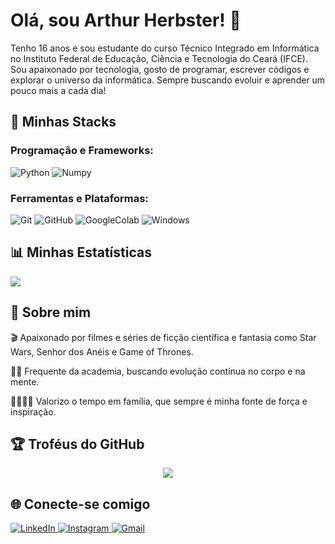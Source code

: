 # Olá, sou Arthur Herbster! 👋
Tenho 16 anos e sou estudante do curso Técnico Integrado em Informática no Instituto Federal de Educação, Ciência e Tecnologia do Ceará (IFCE).
Sou apaixonado por tecnologia, gosto de programar, escrever códigos e explorar o universo da informática.
Sempre buscando evoluir e aprender um pouco mais a cada dia!


## 🚀 Minhas Stacks

### Programação e Frameworks:
![Python](https://img.shields.io/badge/python-00004d?style=for-the-badge&logo=python&logoColor=white)
![Numpy](https://img.shields.io/badge/numpy-%23013243.svg?style=for-the-badge&logo=numpy&logoColor=white)


### Ferramentas e Plataformas:
![Git](https://img.shields.io/badge/Git-2f2f2f?style=for-the-badge&logo=git&logoColor=white)
![GitHub](https://img.shields.io/badge/GitHub-181717?style=for-the-badge&logo=github&logoColor=white)
![GoogleColab](https://img.shields.io/badge/Google%20Colab-000000?style=for-the-badge&logo=googlecolab&logoColor=F9A825)
![Windows](https://img.shields.io/badge/Windows-212121?style=for-the-badge&logo=windows&logoColor=white)

	

## 📊 Minhas Estatísticas

![](https://github-readme-stats.vercel.app/api/top-langs/?username=DevHerbster&theme=dark&hide_border=false&layout=compact)





## 🎯 Sobre mim
🎬 Apaixonado por filmes e séries de ficção científica e fantasia como Star Wars, Senhor dos Anéis e Game of Thrones.

🏋‍♂ Frequente da academia, buscando evolução contínua no corpo e na mente.

👨‍👩‍👧‍👦 Valorizo o tempo em família, que sempre é minha fonte de força e inspiração.

## 🏆 Troféus do GitHub

<p align="center">
  <img src="https://github-profile-trophy.vercel.app/?username=DevHerbster&theme=radical&no-bg=true&margin-w=15&margin-h=15" />
</p>


## 🌐 Conecte-se comigo

<p align="left">
  <a href="https://www.linkedin.com/in/arthur-herbster-undefined-97ab49301/" target="_blank">
    <img src="https://img.shields.io/badge/LinkedIn-1C1C1C?style=for-the-badge&logo=linkedin&logoColor=white" alt="LinkedIn">
  </a>


  <a href="https://www.instagram.com/arthrrzz__/" target="_blank">
    <img src="https://img.shields.io/badge/Instagram-1C1C1C?style=for-the-badge&logo=instagram&logoColor=white" alt="Instagram">
  </a>


  <a href="mailto:arthur20092020@gmail.com">
    <img src="https://img.shields.io/badge/Gmail-1C1C1C?style=for-the-badge&logo=gmail&logoColor=white" alt="Gmail">
  </a>
</p>

